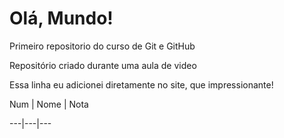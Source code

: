 # Olá, Mundo!
 Primeiro repositorio do curso de Git e GitHub

 Repositório criado durante uma aula de video
 
 Essa linha eu adicionei diretamente no site, que impressionante!

 Num | Nome | Nota

 ---|---|---
